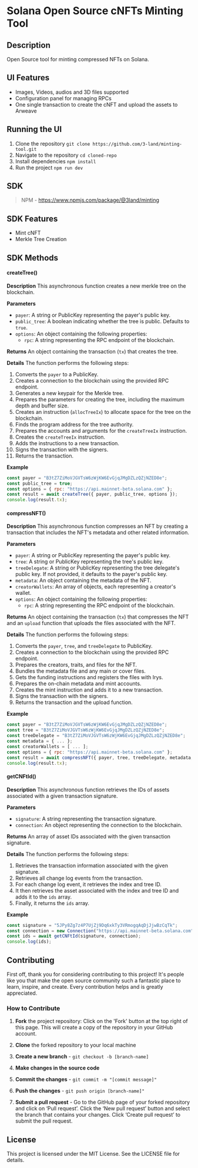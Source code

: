# Solana Open Source cNFTs Minting Tool

## Description

Open Source tool for minting compressed NFTs on Solana.

## UI Features
- Images, Videos, audios and 3D files supported
- Configuration panel for managing RPCs
- One single transaction to create the cNFT and upload the assets to Arweave

## Running the UI
1. Clone the repository ```git clone https://github.com/3-land/minting-tool.git ```
2. Navigate to the repository ``` cd cloned-repo ```
3. Install dependencies ``` npm install ```
4. Run the project ``` npm run dev ```

## SDK
> NPM - https://www.npmjs.com/package/@3land/minting

## SDK Features
- Mint cNFT
- Merkle Tree Creation

## SDK Methods
#### createTree()
**Description**
This asynchronous function creates a new merkle tree on the blockchain.

**Parameters**
- `payer`: A string or PublicKey representing the payer's public key.
- `public_tree`: A boolean indicating whether the tree is public. Defaults to `true`.
- `options`: An object containing the following properties:
  - `rpc`: A string representing the RPC endpoint of the blockchain.

**Returns**
An object containing the transaction (`tx`) that creates the tree.

**Details**
The function performs the following steps:
1. Converts the `payer` to a PublicKey.
2. Creates a connection to the blockchain using the provided RPC endpoint.
3. Generates a new keypair for the Merkle tree.
4. Prepares the parameters for creating the tree, including the maximum depth and buffer size.
5. Creates an instruction (`allocTreeIx`) to allocate space for the tree on the blockchain.
6. Finds the program address for the tree authority.
7. Prepares the accounts and arguments for the `createTreeIx` instruction.
8. Creates the `createTreeIx` instruction.
9. Adds the instructions to a new transaction.
10. Signs the transaction with the signers.
11. Returns the transaction.

**Example**
```javascript
const payer = "B3tZ7ZiMoVJGVTsW6zWjKW6EvGjqJMgDZLzQZjNZED8e";
const public_tree = true;
const options = { rpc: "https://api.mainnet-beta.solana.com" };
const result = await createTree({ payer, public_tree, options });
console.log(result.tx);
```

#### compressNFT()
**Description**
This asynchronous function compresses an NFT by creating a transaction that includes the NFT's metadata and other related information.

**Parameters**
- `payer`: A string or PublicKey representing the payer's public key.
- `tree`: A string or PublicKey representing the tree's public key.
- `treeDelegate`: A string or PublicKey representing the tree delegate's public key. If not provided, it defaults to the payer's public key.
- `metadata`: An object containing the metadata of the NFT.
- `creatorWallets`: An array of objects, each representing a creator's wallet.
- `options`: An object containing the following properties:
  - `rpc`: A string representing the RPC endpoint of the blockchain.

**Returns**
An object containing the transaction (`tx`) that compresses the NFT and an `upload` function that uploads the files associated with the NFT.

**Details**
The function performs the following steps:
1. Converts the `payer`, `tree`, and `treeDelegate` to PublicKey.
2. Creates a connection to the blockchain using the provided RPC endpoint.
3. Prepares the creators, traits, and files for the NFT.
4. Bundles the metadata file and any main or cover files.
5. Gets the funding instructions and registers the files with Irys.
6. Prepares the on-chain metadata and mint accounts.
7. Creates the mint instruction and adds it to a new transaction.
8. Signs the transaction with the signers.
9. Returns the transaction and the upload function.

**Example**
```javascript
const payer = "B3tZ7ZiMoVJGVTsW6zWjKW6EvGjqJMgDZLzQZjNZED8e";
const tree = "B3tZ7ZiMoVJGVTsW6zWjKW6EvGjqJMgDZLzQZjNZED8e";
const treeDelegate = "B3tZ7ZiMoVJGVTsW6zWjKW6EvGjqJMgDZLzQZjNZED8e";
const metadata = { ... };
const creatorWallets = [ ... ];
const options = { rpc: "https://api.mainnet-beta.solana.com" };
const result = await compressNFT({ payer, tree, treeDelegate, metadata, creatorWallets, options });
console.log(result.tx);
```
#### getCNFtId()
**Description**
This asynchronous function retrieves the IDs of assets associated with a given transaction signature.

**Parameters**
- `signature`: A string representing the transaction signature.
- `connection`: An object representing the connection to the blockchain.

**Returns**
An array of asset IDs associated with the given transaction signature.

**Details**
The function performs the following steps:
1. Retrieves the transaction information associated with the given signature.
2. Retrieves all change log events from the transaction.
3. For each change log event, it retrieves the index and tree ID.
4. It then retrieves the asset associated with the index and tree ID and adds it to the `ids` array.
5. Finally, it returns the `ids` array.

**Example**
```javascript
const signature = "5JPy8Zg7z4P7UjZj9Dq6xkTy3VRmogqAqDjJjwBzCqTk";
const connection = new Connection("https://api.mainnet-beta.solana.com");
const ids = await getCNFtId(signature, connection);
console.log(ids);
```


## Contributing
First off, thank you for considering contributing to this project! It's people like you that make the open source community such a fantastic place to learn, inspire, and create. Every contribution helps and is greatly appreciated.

### How to Contribute

1. **Fork** the project repository: Click on the 'Fork' button at the top right of this page. This will create a copy of the repository in your GitHub account.

2. **Clone** the forked repository to your local machine
3. **Create a new branch** - ```git checkout -b [branch-name]``` 
4. **Make changes in the source code**
5. **Commit the changes** - ```git commit -m "[commit message]"```
6. **Push the changes** - ```git push origin [branch-name]"```
7. **Submit a pull request** - Go to the GitHub page of your forked repository and click on ‘Pull request’. Click the ‘New pull request’ button and select the branch that contains your changes. Click ‘Create pull request’ to submit the pull request.
## License

This project is licensed under the MIT License. See the LICENSE file for details.
